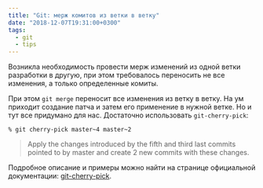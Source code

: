 ```yaml
---
title: "Git: мерж комитов из ветки в ветку"
date: "2018-12-07T19:31:00+0300"
tags:
  - git
  - tips
---
```

Возникла необходимость провести мерж изменений из одной ветки разработки в другую, при этом требовалось переносить не все изменения, а только определенные комиты.

При этом `git merge` переносит все изменения из ветку в ветку. На ум приходит создание патча и затем его применение в нужной ветке. Но и тут все придумано для нас. Достаточно использовать `git-cherry-pick`:

```shell
% git cherry-pick master~4 master~2
```

> Apply the changes introduced by the fifth and third last commits pointed to by master and create 2 new commits with these changes.

Подробное описание и примеры можно найти на странице официальной документации: [git-cherry-pick](https://mirrors.edge.kernel.org/pub/software/scm/git/docs/git-cherry-pick.html).
